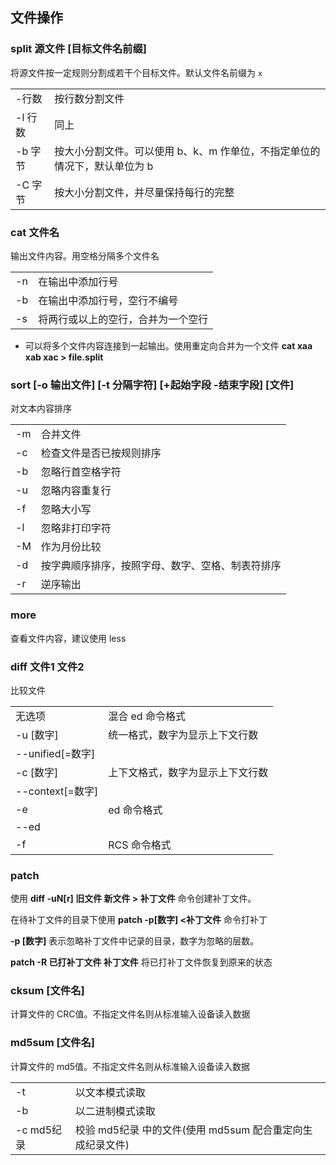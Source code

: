 ## 文件操作

### split 源文件 \[目标文件名前缀\]

将源文件按一定规则分割成若干个目标文件。默认文件名前缀为 `x`

|         |                                                                           |
|---------|------|
| -行数   | 按行数分割文件                                                            |
| -l 行数 | 同上                                                                      |
| -b 字节 | 按大小分割文件。可以使用 b、k、m 作单位，不指定单位的情况下，默认单位为 b |
| -C 字节 | 按大小分割文件，并尽量保持每行的完整                                      |

### cat 文件名

输出文件内容。用空格分隔多个文件名

|     |                                    |
|-----|------------------------------------|
| -n  | 在输出中添加行号                   |
| -b  | 在输出中添加行号，空行不编号       |
| -s  | 将两行或以上的空行，合并为一个空行 |

- 可以将多个文件内容连接到一起输出。使用重定向合并为一个文件 **cat xaa
  xab xac \> file.split**

### sort \[-o 输出文件\] \[-t 分隔字符\] \[+起始字段 -结束字段\] \[文件\]

对文本内容排序

|     |                                                  |
|-----|--------------------------------------------------|
| -m  | 合并文件                                         |
| -c  | 检查文件是否已按规则排序                         |
| -b  | 忽略行首空格字符                                 |
| -u  | 忽略内容重复行                                   |
| -f  | 忽略大小写                                       |
| -l  | 忽略非打印字符                                   |
| -M  | 作为月份比较                                     |
| -d  | 按字典顺序排序，按照字母、数字、空格、制表符排序 |
| -r  | 逆序输出                                         |

### more

查看文件内容，建议使用 less

### diff 文件1 文件2

比较文件

|                    |                                  |
|--------------------|----------------------------------|
| 无选项             | 混合 ed 命令格式                 |
| -u \[数字\]        | 统一格式，数字为显示上下文行数   |
| --unified\[=数字\] |                                  |
| -c \[数字\]        | 上下文格式，数字为显示上下文行数 |
| --context\[=数字\] |                                  |
| -e                 | ed 命令格式                      |
| --ed               |                                  |
| -f                 | RCS 命令格式                     |

### patch

使用 **diff -uN\[r\] 旧文件 新文件 \> 补丁文件** 命令创建补丁文件。

在待补丁文件的目录下使用 **patch -p\[数字\] \<补丁文件** 命令打补丁

**-p \[数字\]** 表示忽略补丁文件中记录的目录，数字为忽略的层数。

**patch -R 已打补丁文件 补丁文件** 将已打补丁文件恢复到原来的状态

### cksum \[文件名\]

计算文件的 CRC值。不指定文件名则从标准输入设备读入数据

### md5sum \[文件名\]

计算文件的 md5值。不指定文件名则从标准输入设备读入数据

|            |                                                           |
|------------|-----------------------------------------------------------|
| -t         | 以文本模式读取                                            |
| -b         | 以二进制模式读取                                          |
| -c md5纪录 | 校验 md5纪录 中的文件(使用 md5sum 配合重定向生成纪录文件) |
